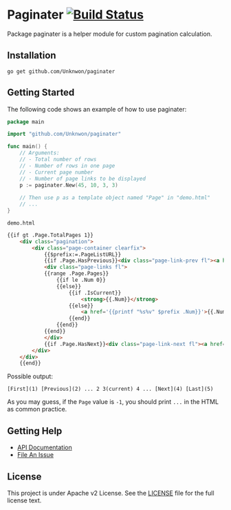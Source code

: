 Paginater [![Build Status](https://travis-ci.org/Unknwon/paginater.svg?branch=master)](https://travis-ci.org/Unknwon/paginater)
=========

Package paginater is a helper module for custom pagination calculation.

## Installation

	go get github.com/Unknwon/paginater

## Getting Started

The following code shows an example of how to use paginater:

```go
package main

import "github.com/Unknwon/paginater"

func main() {
	// Arguments:
	// - Total number of rows
	// - Number of rows in one page
	// - Current page number 
	// - Number of page links to be displayed
	p := paginater.New(45, 10, 3, 3)
	
	// Then use p as a template object named "Page" in "demo.html"
	// ...
}
```

`demo.html`

```html
{{if gt .Page.TotalPages 1}}
    <div class="pagination">
        <div class="page-container clearfix">
            {{$prefix:=.PageListURL}}
            {{if .Page.HasPrevious}}<div class="page-link-prev fl"><a href='{{printf "%s%v" $prefix .Page.Previous}}'></a></div>{{end}}
            <div class="page-links fl">
            {{range .Page.Pages}}
                {{if le .Num 0}}
                {{else}}
                    {{if .IsCurrent}}
                        <strong>{{.Num}}</strong>
                    {{else}}
                        <a href='{{printf "%s%v" $prefix .Num}}'>{{.Num}}</a>
                    {{end}}
                {{end}}
            {{end}}
            </div>
            {{if .Page.HasNext}}<div class="page-link-next fl"><a href='{{printf "%s%v" $prefix .Page.Next}}'></a></div>{{end}}
        </div>
    </div>
    {{end}}
```

Possible output:

```
[First](1) [Previous](2) ... 2 3(current) 4 ... [Next](4) [Last](5)
```

As you may guess, if the `Page` value is `-1`, you should print `...` in the HTML as common practice.

## Getting Help

- [API Documentation](https://gowalker.org/github.com/Unknwon/paginater)
- [File An Issue](https://github.com/Unknwon/paginater/issues/new)

## License

This project is under Apache v2 License. See the [LICENSE](LICENSE) file for the full license text.

